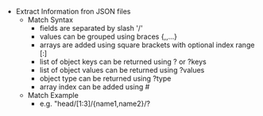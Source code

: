 + Extract Information fron JSON files
  + Match Syntax
    +  fields are separated by slash '/'
    +  values can be grouped using braces {<match>,<match>,...}
    +  arrays are added using square brackets with optional index range [<start>:<end>]
    +  list of object keys can be returned using ? or ?keys
    +  list of object values can be returned using ?values
    +  object type can be returned using ?type
    +  array index can be added using #
  + Match Example
    +  e.g. "head/[1:3]/{name1,name2}/?
